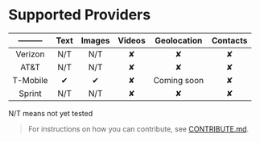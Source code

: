 # Supported Providers

|   ———    | Text | Images | Videos | Geolocation | Contacts |
| :------: | :--: | :----: | :----: | :---------: | :------: |
| Verizon  | N/T  | N/T    | ✘      | ✘           | ✘        |
| AT&T     | N/T  | N/T    | ✘      | ✘           | ✘        |
| T-Mobile | ✔    | ✔      | ✘      | Coming soon | ✘        |
| Sprint   | N/T  | N/T    | ✘      | ✘           | ✘        |

N/T means not yet tested



> For instructions on how you can contribute, see [CONTRIBUTE.md](https://github.com/jdtzmn/gators/blob/master/CONTRIBUTE.md).
